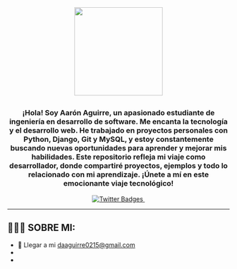 <div class="header" align="center">
    <img src="https://media.giphy.com/media/4rZA5D22301iMgrUNd/giphy.gif"
        width="200">
    <h2></h2>
    <h3> ¡Hola! Soy Aarón Aguirre, un apasionado estudiante de ingeniería en desarrollo de software. Me encanta la tecnología y el desarrollo web. He trabajado en proyectos personales con Python, Django, Git y MySQL, y estoy constantemente buscando nuevas oportunidades para aprender y mejorar mis habilidades. Este repositorio refleja mi viaje como desarrollador, donde compartiré proyectos, ejemplos y todo lo relacionado con mi aprendizaje. ¡Únete a mí en este emocionante viaje tecnológico!</h3>
</div>
<div id="badges" align="center">
<a
    href="https://twitter.com/_daguirre00" target="_blank">
    <img src="https://img.shields.io/twitter/url?color=aqua&label=_daguirre00&logo=twitter&logoColor=aqua&style=for-the-badge&url=https%3A%2F%2Ftwitter.com%2F_daguirre00" alt="Twitter Badges">
</a>
    <a href="https://www.facebook.com/aaronel92.aguirre/" target="_blank">
        <img src="https://img.shields.io/twitter/url?color=aqua&label=Aaron%20Aguirre&logo=facebook&logoColor=aqua&style=for-the-badge&url=https%3A%2F%2Fwww.facebook.com%2Faaronel92.aguirre%2F"
            alt="" />
    </a>
 
</div>

--- 
## 🧑🏽‍💻 SOBRE MI:

- 📧 Llegar a mi daaguirre0215@gmail.com
- 
- 
